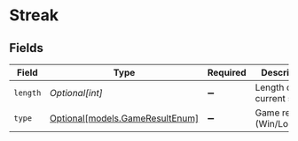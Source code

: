 # Streak


## Fields

| Field                                                          | Type                                                           | Required                                                       | Description                                                    |
| -------------------------------------------------------------- | -------------------------------------------------------------- | -------------------------------------------------------------- | -------------------------------------------------------------- |
| `length`                                                       | *Optional[int]*                                                | :heavy_minus_sign:                                             | Length of current streak                                       |
| `type`                                                         | [Optional[models.GameResultEnum]](../models/gameresultenum.md) | :heavy_minus_sign:                                             | Game result (Win/Loss/Tie)                                     |
